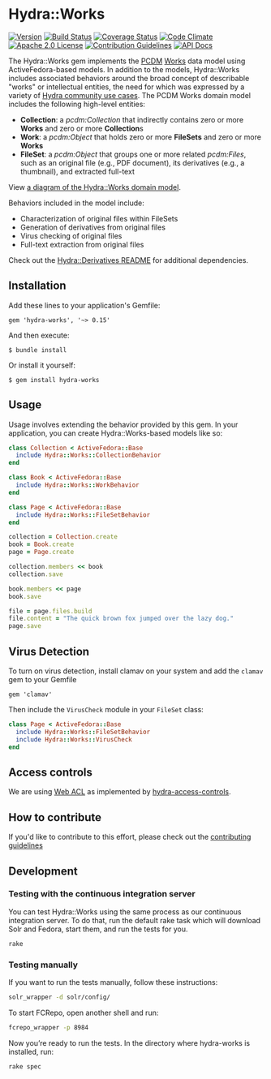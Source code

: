 # Hydra::Works

[![Version](https://badge.fury.io/rb/hydra-works.png)](http://badge.fury.io/rb/hydra-works)
[![Build Status](https://travis-ci.org/projecthydra/hydra-works.svg?branch=master)](https://travis-ci.org/projecthydra/hydra-works)
[![Coverage Status](https://coveralls.io/repos/projecthydra/hydra-works/badge.svg?branch=master)](https://coveralls.io/r/projecthydra/hydra-works?branch=master)
[![Code Climate](https://codeclimate.com/github/projecthydra/hydra-works/badges/gpa.svg)](https://codeclimate.com/github/projecthydra/hydra-works)
[![Apache 2.0 License](http://img.shields.io/badge/APACHE2-license-blue.svg)](./LICENSE)
[![Contribution Guidelines](http://img.shields.io/badge/CONTRIBUTING-Guidelines-blue.svg)](./CONTRIBUTING.md)
[![API Docs](http://img.shields.io/badge/API-docs-blue.svg)](http://rubydoc.info/gems/hydra-works)

The Hydra::Works gem implements the [PCDM](https://github.com/duraspace/pcdm/wiki) [Works](https://github.com/duraspace/pcdm/blob/master/pcdm-ext/works.rdf) data model using ActiveFedora-based models. In addition to the models, Hydra::Works includes associated behaviors around the broad concept of describable "works" or intellectual entities, the need for which was expressed by a variety of [Hydra community use cases](https://github.com/projecthydra/hydra-works/tree/master/use-cases). The PCDM Works domain model includes the following high-level entities:

 * **Collection**: a *pcdm:Collection* that indirectly contains zero or more **Works** and zero or more **Collection**s
 * **Work**: a *pcdm:Object* that holds zero or more **FileSets** and zero or more **Works**
 * **FileSet**: a *pcdm:Object* that groups one or more related *pcdm:Files*, such as an original file (e.g., PDF document), its derivatives (e.g., a thumbnail), and extracted full-text

View [a diagram of the Hydra::Works domain model](https://docs.google.com/drawings/d/1if47TYgEhqDLPh3D0026B_cBLa0BEAOpWPs8AqoQMZE/edit).

Behaviors included in the model include:

 * Characterization of original files within FileSets
 * Generation of derivatives from original files
 * Virus checking of original files
 * Full-text extraction from original files

Check out the [Hydra::Derivatives README](https://github.com/projecthydra/hydra-derivatives#dependencies) for additional dependencies.

## Installation

Add these lines to your application's Gemfile:

    gem 'hydra-works', '~> 0.15'

And then execute:

    $ bundle install

Or install it yourself:

    $ gem install hydra-works

## Usage

Usage involves extending the behavior provided by this gem. In your application, you can create Hydra::Works-based models like so:

```ruby
class Collection < ActiveFedora::Base
  include Hydra::Works::CollectionBehavior
end

class Book < ActiveFedora::Base
  include Hydra::Works::WorkBehavior
end

class Page < ActiveFedora::Base
  include Hydra::Works::FileSetBehavior
end

collection = Collection.create
book = Book.create
page = Page.create

collection.members << book
collection.save

book.members << page
book.save

file = page.files.build
file.content = "The quick brown fox jumped over the lazy dog."
page.save
```

## Virus Detection

To turn on virus detection, install clamav on your system and add the `clamav` gem to your Gemfile

    gem 'clamav'

Then include the `VirusCheck` module in your `FileSet` class:

```ruby
class Page < ActiveFedora::Base
  include Hydra::Works::FileSetBehavior
  include Hydra::Works::VirusCheck
end
```

## Access controls

We are using [Web ACL](http://www.w3.org/wiki/WebAccessControl) as implemented by [hydra-access-controls](https://github.com/projecthydra/hydra-head/tree/master/hydra-access-controls).

## How to contribute

If you'd like to contribute to this effort, please check out the [contributing guidelines](CONTRIBUTING.md)

## Development

### Testing with the continuous integration server

You can test Hydra::Works using the same process as our continuous
integration server. To do that, run the default rake task which will download Solr and Fedora, start them,
and run the tests for you.

```bash
rake
```

### Testing manually

If you want to run the tests manually, follow these instructions:

```bash
solr_wrapper -d solr/config/
```

To start FCRepo, open another shell and run:

```bash
fcrepo_wrapper -p 8984
```

Now you’re ready to run the tests. In the directory where hydra-works
is installed, run:

```bash
rake spec
```
